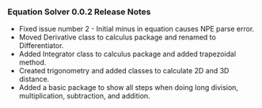 ### Equation Solver 0.0.2 Release Notes ###

  * Fixed issue number 2 - Initial minus in equation causes NPE parse error.
  * Moved Derivative class to calculus package and renamed to Differentiator.
  * Added Integrator class to calculus package and added trapezoidal method.
  * Created trigonometry and added classes to calculate 2D and 3D distance.
  * Added a basic package to show all steps when doing long division, multiplication, subtraction, and addition.